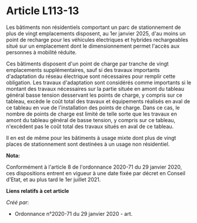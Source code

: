 # Article L113-13

Les bâtiments non résidentiels comportant un parc de stationnement de plus de vingt emplacements disposent, au 1er janvier
2025, d'au moins un point de recharge pour les véhicules électriques et hybrides rechargeables situé sur un emplacement dont
le dimensionnement permet l'accès aux personnes à mobilité réduite.

Ces bâtiments disposent d'un point de charge par tranche de vingt emplacements supplémentaires, sauf si des travaux
importants d'adaptation du réseau électrique sont nécessaires pour remplir cette obligation. Les travaux d'adaptation sont
considérés comme importants si le montant des travaux nécessaires sur la partie située en amont du tableau général basse
tension desservant les points de charge, y compris sur ce tableau, excède le coût total des travaux et équipements réalisés
en aval de ce tableau en vue de l'installation des points de charge. Dans ce cas, le nombre de points de charge est limité de
telle sorte que les travaux en amont du tableau général de basse tension, y compris sur ce tableau, n'excèdent pas le coût
total des travaux situés en aval de ce tableau.

Il en est de même pour les bâtiments à usage mixte dont plus de vingt places de stationnement sont destinées à un usage non
résidentiel.

**Nota:**

Conformément à l'article 8 de l'ordonnance 2020-71 du 29 janvier 2020, ces dispositions entrent en vigueur à une date fixée
par décret en Conseil d'Etat, et au plus tard le 1er juillet 2021.

**Liens relatifs à cet article**

_Créé par_:

  - Ordonnance n°2020-71 du 29 janvier 2020 - art.
